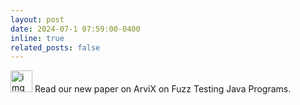 ```yaml
---
layout: post
date: 2024-07-1 07:59:00-0400
inline: true
related_posts: false
---
```


[<img src="../assets/img/read.jpeg" alt="img" width="35"/>](https://drive.google.com/file/d/1xoBFh-CW_HzE9l4UHfMsYdXb3RkHdVgi/view?usp=sharing) Read our new paper on ArviX on Fuzz Testing Java Programs. 